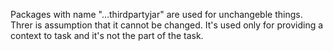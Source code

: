 Packages with name "...thirdpartyjar" are used for unchangeble things. Threr is assumption that it cannot be changed.
It's used only for providing a context to task and it's not the part of the task.
